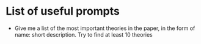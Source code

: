 # List of useful prompts

- Give me a list of the most important theories in the paper, in the form of name: short description. Try to find at least 10 theories